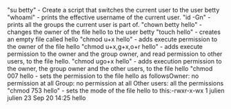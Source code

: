 "su betty" - Create a script that switches the current user to the user betty
"whoami" -  prints the effective username of the current user.
"id -Gn" -  prints all the groups the current user is part of.
"chown betty hello" - changes the owner of the file hello to the user betty
"touch hello" -  creates an empty file called hello
"chmod u+x hello" - adds execute permission to the owner of the file hello
"chmod u+x,g+x,o+r hello" - adds execute permission to the owner and the group owner, and read permission to other users, to the file hello.
"chmod ugo+x hello" - adds execution permission to the owner, the group owner and the other users, to the file hello
"chmod 007 hello - sets the permission to the file hello as followsOwner: no permission at all Group: no permission at all Other users: all the permissions
"chmod 753 hello" - sets the mode of the file hello to this:-rwxr-x-wx 1 julien julien 23 Sep 20 14:25 hello
